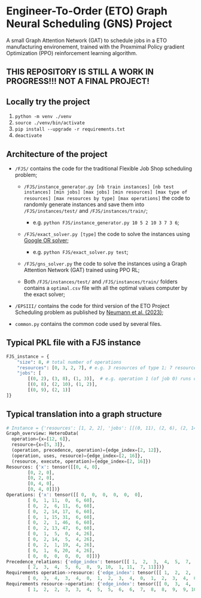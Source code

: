 # Engineer-To-Order (ETO) Graph Neural Scheduling (GNS) Project

A small Graph Attention Network (GAT) to schedule jobs in a ETO manufacturing environement, trained with the Proxmimal Policy gradient Optimization (PPO) reinforcement learning algorithm.

## THIS REPOSITORY IS STILL A WORK IN PROGRESS!!! NOT A FINAL PROJECT!

## Locally try the project
1. `python -m venv ./venv`
2. `source ./venv/bin/activate`
3. `pip install --upgrade -r requirements.txt`
4. `deactivate`

## Architecture of the project
* `/FJS/` contains the code for the traditional Flexible Job Shop scheduling problem;
    * `/FJS/instance_generator.py [nb train instances] [nb test instances] [min jobs] [max jobs] [min resources] [max type of resources] [max resources by type] [max operations]` the code to randomly generate instances and save them into `/FJS/instances/test/` and `/FJS/instances/train/`;
        * e.g. `python FJS/instance_generator.py 10 5 2 10 3 7 3 6`;

    * `/FJS/exact_solver.py [type]` the code to solve the instances using [Google OR solver](https://developers.google.com/optimization);
        * e.g. `python FJS/exact_solver.py test`;

    * `/FJS/gns_solver.py` the code to solve the instances using a Graph Attention Network (GAT) trained using PPO RL;

    * Both `/FJS/instances/test/` and `/FJS/instances/train/` folders contains a `optimal.csv` file with all the optimal values computer by the exact solver; 

* `/EPSIII/` contains the code for third version of the ETO Project Scheduling problem as published by [Neumann et al. (2023)](https://doi.org/10.1016/j.ijpe.2023.109077); 

* `common.py` contains the common code used by several files.

## Typical PKL file with a FJS instance 
```python
FJS_instance = {
    "size": 8, # total number of operations
    "resources": [0, 3, 2, 7], # e.g. 3 resources of type 1; 7 resources of type 3
    "jobs": [  
        [(0, 2), (3, 8), (1, 3)],  # e.g. operation 1 (of job 0) runs on resource type 3 with a processing time of 8 
        [(0, 8), (2, 10), (1, 2)],  
        [(0, 9), (2, 1)]  
]}
```

## Typical translation into a graph structure 
```python
# Instance = {'resources': [1, 2, 2], 'jobs': [[(0, 11), (2, 6), (2, 14), (0, 15), (1, 1), (2, 13)], [(0, 5), (1, 14), (2, 1), (0, 6)]], 'size': 10, 'nb_res': 5}
Graph_overview: HeteroData(
  operation={x=[12, 6]},
  resource={x=[5, 3]},
  (operation, precedence, operation)={edge_index=[2, 12]},
  (operation, uses, resource)={edge_index=[2, 16]},
  (resource, execute, operation)={edge_index=[2, 16]})
Resources: {'x': tensor([[0, 4, 0],
        [0, 2, 0],
        [0, 2, 0],
        [0, 4, 0],
        [0, 4, 0]])}
Operations: {'x': tensor([[ 0,  0,  0,  0,  0,  0],
        [ 0,  1, 11,  0,  6, 60],
        [ 0,  2,  6, 11,  6, 60],
        [ 0,  2, 14, 17,  6, 60],
        [ 0,  1, 15, 31,  6, 60],
        [ 0,  2,  1, 46,  6, 60],
        [ 0,  2, 13, 47,  6, 60],
        [ 0,  1,  5,  0,  4, 26],
        [ 0,  2, 14,  5,  4, 26],
        [ 0,  2,  1, 19,  4, 26],
        [ 0,  1,  6, 20,  4, 26],
        [ 0,  0,  0,  0,  0,  0]])}
Precedence_relations: {'edge_index': tensor([[ 1,  2,  3,  4,  5,  7,  8,  9,  0,  6,  0, 10],
        [ 2,  3,  4,  5,  6,  8,  9, 10,  1, 11,  7, 11]])}
Requirements operation->resource: {'edge_index': tensor([[ 1,  2,  2,  3,  3,  4,  5,  5,  6,  6,  7,  8,  8,  9,  9, 10],
        [ 0,  3,  4,  3,  4,  0,  1,  2,  3,  4,  0,  1,  2,  3,  4,  0]])}
Requirements resource->operation: {'edge_index': tensor([[ 0,  3,  4,  3,  4,  0,  1,  2,  3,  4,  0,  1,  2,  3,  4,  0],
        [ 1,  2,  2,  3,  3,  4,  5,  5,  6,  6,  7,  8,  8,  9,  9, 10]])}
```
